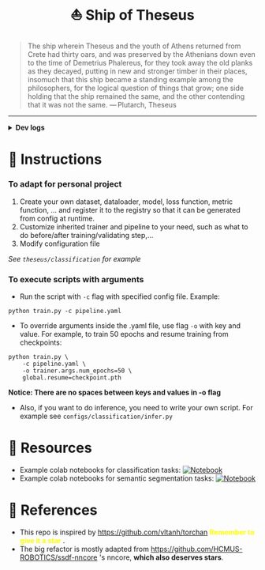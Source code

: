 # <p align="center"> :sailboat: Ship of Theseus </p>

> The ship wherein Theseus and the youth of Athens returned from Crete had thirty oars, and was preserved by the Athenians down even to the time of Demetrius Phalereus, for they took away the old planks as they decayed, putting in new and stronger timber in their places, insomuch that this ship became a standing example among the philosophers, for the logical question of things that grow; one side holding that the ship remained the same, and the other contending that it was not the same.
> — Plutarch, Theseus

-------------------------------------------------------
<details close> <summary><strong>Dev logs</strong></summary>
 <strong><i>[14/02/2022]</i></strong> Add semantic segmentation template <br> 
 <strong><i>[10/02/2022]</i></strong> SUPER POWER NINJA TURBO NEO ULTRA HYPER MEGA MULTI ALPHA META EXTRA UBER PREFIX -REFACTOR!!!! <a href="https://github.com/kaylode/custom-template/pull/7">#7</a> <br> 
</details>

# :pencil: Instructions

### To adapt for personal project
1. Create your own dataset, dataloader, model, loss function, metric function, ... and register it to the registry so that it can be generated from config at runtime.
2. Customize inherited trainer and pipeline to your need, such as what to do before/after training/validating step,...
3. Modify configuration file

*See ```theseus/classification``` for example*

### To execute scripts with arguments
- Run the script with `-c` flag with specified config file. Example:

```
python train.py -c pipeline.yaml
```

- To override arguments inside the .yaml file, use flag `-o` with key and value. For example, to train 50 epochs and resume training from checkpoints:

```
python train.py \
    -c pipeline.yaml \
    -o trainer.args.num_epochs=50 \
    global.resume=checkpoint.pth
```
**Notice: There are no spaces between keys and values in -o flag**

- Also, if you want to do inference, you need to write your own script. For example see ```configs/classification/infer.py```

# :school_satchel: Resources
- Example colab notebooks for classification tasks: [![Notebook](https://colab.research.google.com/assets/colab-badge.svg)](https://colab.research.google.com/drive/1mZmT1B5zI1j_0w1MbP-kq8_Tbcx_tIFq?usp=sharing)
- Example colab notebooks for semantic segmentation tasks: [![Notebook](https://colab.research.google.com/assets/colab-badge.svg)](https://colab.research.google.com/drive/1VlR1JolMmEX2OtNLvzfnHhHAfI4lJ-Qo?usp=sharing)

# :blue_book: References
- This repo is inspired by https://github.com/vltanh/torchan <span style="color:yellow"> **Remember to give it a star** </span>.
- The big refactor is mostly adapted from https://github.com/HCMUS-ROBOTICS/ssdf-nncore 's nncore, **which also deserves stars**.
